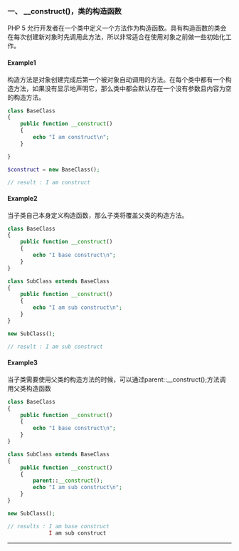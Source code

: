 ### 一、 __construct()，类的构造函数

PHP 5 允行开发者在一个类中定义一个方法作为构造函数。具有构造函数的类会在每次创建新对象时先调用此方法，所以非常适合在使用对象之前做一些初始化工作。

#### Example1
构造方法是对象创建完成后第一个被对象自动调用的方法。在每个类中都有一个构造方法，如果没有显示地声明它，那么类中都会默认存在一个没有参数且内容为空的构造方法。
```PHP
class BaseClass
{
    public function __construct()
    {
        echo "I am construct\n";
    }

}

$construct = new BaseClass();

// result : I am construct
```
#### Example2
当子类自己本身定义构造函数，那么子类将覆盖父类的构造方法。
```PHP
class BaseClass
{
    public function __construct()
    {
        echo "I base construct\n";
    }
}

class SubClass extends BaseClass
{
    public function __construct()
    {
        echo "I am sub construct\n";
    }
}

new SubClass();

// result : I am sub construct
```

#### Example3
当子类需要使用父类的构造方法的时候，可以通过parent::__construct();方法调用父类构造函数
```PHP
class BaseClass
{
    public function __construct()
    {
        echo "I base construct\n";
    }
}

class SubClass extends BaseClass
{
    public function __construct()
    {
        parent::__construct();
        echo "I am sub construct\n";
    }
}

new SubClass();

// results : I am base construct
             I am sub construct             
```
-----




